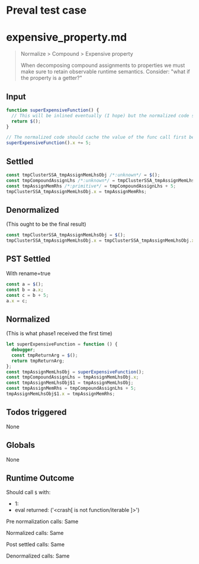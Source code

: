 # Preval test case

# expensive_property.md

> Normalize > Compound > Expensive property
>
> When decomposing compound assignments to properties we must make sure to retain observable runtime semantics. Consider: "what if the property is a getter?"

## Input

`````js filename=intro
function superExpensiveFunction() {
  // This will be inlined eventually (I hope) but the normalized code should take care not to call this function twice.
  return $();
}

// The normalized code should cache the value of the func call first before decomposing the compound assignment
superExpensiveFunction().x += 5;
`````


## Settled


`````js filename=intro
const tmpClusterSSA_tmpAssignMemLhsObj /*:unknown*/ = $();
const tmpCompoundAssignLhs /*:unknown*/ = tmpClusterSSA_tmpAssignMemLhsObj.x;
const tmpAssignMemRhs /*:primitive*/ = tmpCompoundAssignLhs + 5;
tmpClusterSSA_tmpAssignMemLhsObj.x = tmpAssignMemRhs;
`````


## Denormalized
(This ought to be the final result)

`````js filename=intro
const tmpClusterSSA_tmpAssignMemLhsObj = $();
tmpClusterSSA_tmpAssignMemLhsObj.x = tmpClusterSSA_tmpAssignMemLhsObj.x + 5;
`````


## PST Settled
With rename=true

`````js filename=intro
const a = $();
const b = a.x;
const c = b + 5;
a.x = c;
`````


## Normalized
(This is what phase1 received the first time)

`````js filename=intro
let superExpensiveFunction = function () {
  debugger;
  const tmpReturnArg = $();
  return tmpReturnArg;
};
const tmpAssignMemLhsObj = superExpensiveFunction();
const tmpCompoundAssignLhs = tmpAssignMemLhsObj.x;
const tmpAssignMemLhsObj$1 = tmpAssignMemLhsObj;
const tmpAssignMemRhs = tmpCompoundAssignLhs + 5;
tmpAssignMemLhsObj$1.x = tmpAssignMemRhs;
`````


## Todos triggered


None


## Globals


None


## Runtime Outcome


Should call `$` with:
 - 1: 
 - eval returned: ('<crash[ <ref> is not function/iterable ]>')

Pre normalization calls: Same

Normalized calls: Same

Post settled calls: Same

Denormalized calls: Same
